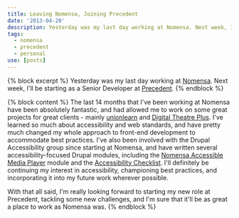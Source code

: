 ```yaml
---
title: Leaving Nomensa, Joining Precedent
date: '2013-04-20'
description: Yesterday was my last day working at Nomensa. Next week, I'll be starting as a Senior Developer at Precedent.
tags:
  - nomensa
  - precedent
  - personal
use: [posts]
---
```

{% block excerpt %}
Yesterday was my last day working at [Nomensa](http://www.nomensa.com "Nomensa"). Next week, I'll be starting as a Senior Developer at [Precedent](http://www.precedent.co.uk "Precedent").
{% endblock %}

{% block content %}
The last 14 months that I've been working at Nomensa have been absolutely fantastic, and had allowed me to work on some great projects for great clients - mainly [unionlearn](http://www.unionlearn.org "unionlearn") and [Digital Theatre Plus](http://www.digitaltheatreplus.com "Digital Theatre Plus"). I've learned so much about accessibility and web standards, and have pretty much changed my whole approach to front-end development to accommodate best practices. I've also been involved with the Drupal Accessibility group since starting at Nomensa, and have written several accessibility-focused Drupal modules, including the [Nomensa Accessible Media Player](http://drupal.org/project/nomensa_amp "The Nomensa Accessible Media Player Drupal module") module and the [Accessibility Checklist](http://drupal.org/project/a11y_checklist "The accessibility checklist for Drupal"). I'll definitely be continuing my interest in accessibility, championing best practices, and incorporating it into my future work wherever possible.

With that all said, I'm really looking forward to starting my new role at Precedent, tackling some new challenges, and I'm sure that it'll be as great a place to work as Nomensa was.
{% endblock %}
